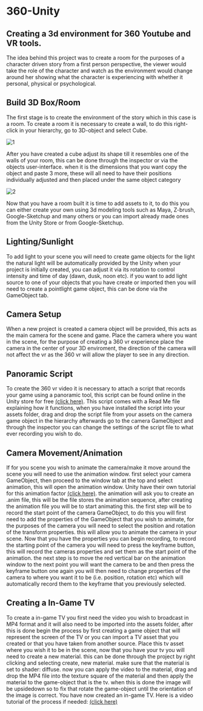 # 360-Unity
## Creating a 3d environment for 360 Youtube and VR tools.
The idea behind this project was to create a room for the purposes of a character driven story
from a first person perspective, the viewer would take the role of the character and watch as the environment would change around her
showing what the character is experiencing with whether it personal, physical or psychological.
## Build 3D Box/Room
The first stage is to create the environment of the story which in this case is a room.
To create a room it is necessary to create a wall, to do this right-click in your hierarchy, go to 3D-object and select Cube.

![1](https://cloud.githubusercontent.com/assets/20883838/17837022/414c7214-67b0-11e6-8f5b-eb0b5090e1a2.png)

After you have created a cube adjust its shape till it resembles one of the walls of your room, this can be done through the inspector or via the objects user-interface.
when it is the dimensions that you want copy the object and paste 3 more, these will all need to have their positions
individually adjusted and then placed under the same object category

![2](https://cloud.githubusercontent.com/assets/20883838/17837024/43a7e886-67b0-11e6-9e44-db35f8a0657e.png)

Now that you have a room built it is time to add assets to it, to do this you can either create your own using 3d modeling tools such as Maya, Z-brush, Google-Sketchup
and many others or you can import already made ones from the Unity Store or from Google-Sketchup.
## Lighting/Sunlight
To add light to your scene you will need to create game objects for the light the natural light will be automatically provided by the Unity
when your project is initially created, you can adjust it via its rotation to control intensity and time of day (dawn, dusk, noon etc).
if you want to add light source to one of your objects that you have create or imported then you will need to create a pointlight game object, this can be done via the GameObject tab.
## Camera Setup
When a new project is created a camera object will be provided, this acts as the main camera for the scene and game.
Place the camera where you want in the scene, for the purpose of creating a 360 vr experience place the camera in the center of your 3D enviroment,
the direction of the camera will not affect the vr as the 360 vr will allow the player to see in any direction.
## Panoramic Script
To create the 360 vr video it is necessary to attach a script that records your game using a panoramic tool,
this script can be found online in the Unity store for free [(click here)](https://www.assetstore.unity3d.com/en/#!/content/38755). 
This script comes with a Read Me file explaining how it functions, when you have installed the script into your assets folder,
drag and drop the script file from your assets on the camera game object in the hierarchy afterwards go to the camera GameObject and
through the inspector you can change the settings of the script file to what ever recording you wish to do.
## Camera Movement/Animation
If for you scene you wish to animate the camera/make it move around the scene you will need to use the animation window.
first select your camera GameObject, then proceed to the window tab at the top and select animation, this will open the animation window. Unity have their own tutorial for this animation factor [(click here)](https://unity3d.com/learn/tutorials/topics/animation/animation-view?playlist=17099).
the animation will ask you to create an .anim file, this will be the file stores the animation sequence,
after creating the animation file you will be to start animating this.
the first step will be to record the start point of the camera GameObject,
to do this you will first need to add the properties of the GameObject that you wish to animate,
for the purposes of the camera you will need to select the position and rotation of the transform properties.
this will allow you to animate the camera in your scene. Now that you have the properties you can begin recording,
to record the starting point of the camera you will need to press the keyframe button,
this will record the cameras properties and set them as the start point of the animation.
the next step is to move the red vertical bar on the animation window to the next point you will want the camera to be and then press the keyframe
button one again you will then need to change properties of the camera to where you want it to be (i.e. position, rotation etc)
which will automatically record them to the keyframe that you previously selected.
## Creating a In-Game TV
To create a in-game TV you first need the video you wish to broadcast in MP4 format and it will also need to be imported into the assets folder,
after this is done begin the process by first creating a game object that will represent the screen of the TV or you can import a TV asset that you created or that you have taken from another source.
Place this tv asset where you wish it to be in the scene, now that you have your tv you will need to create a new material. this can be done through the project by right clicking and selecting create,
new material. make sure that the material is set to shader: diffuse. now you can apply the video to the material, drag and drop the MP4 file into the texture square of the material and then
apply the material to the game-object that is the tv. when this is done the image will be upsidedown so to fix that rotate the game-object until the orientation of the image is correct.
You have now created an in-game TV.
Here is a video tutorial of the process if needed: [(click here)](https://www.youtube.com/watch?v=-vd9Mdb2r34.)

